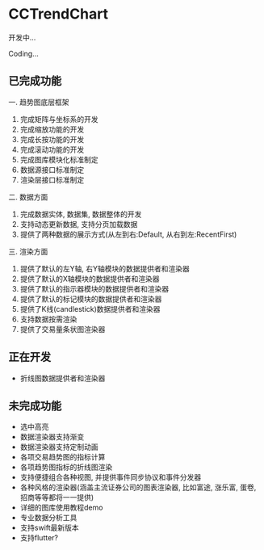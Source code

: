 # CCTrendChart 


开发中...

Coding...


## 已完成功能

一. 趋势图底层框架

1. 完成矩阵与坐标系的开发
2. 完成缩放功能的开发
3. 完成长按功能的开发
4. 完成滚动功能的开发
5. 完成图库模块化标准制定
6. 数据源接口标准制定
7. 渲染层接口标准制定


二. 数据方面

1. 完成数据实体, 数据集, 数据整体的开发
2. 支持动态更新数据, 支持分页加载数据
3. 提供了两种数据的展示方式(从左到右:Default, 从右到左:RecentFirst)

三. 渲染方面

1. 提供了默认的左Y轴, 右Y轴模块的数据提供者和渲染器
2. 提供了默认的X轴模块的数据提供者和渲染器
3. 提供了默认的指示器模块的数据提供者和渲染器
4. 提供了默认的标记模块的数据提供者和渲染器
5. 提供了K线(candlestick)数据提供者和渲染器
6. 支持数据按需渲染
7. 提供了交易量条状图渲染器
## 正在开发

* 折线图数据提供者和渲染器

## 未完成功能

* 选中高亮
* 数据渲染器支持渐变
* 数据渲染器支持定制动画
* 各项交易趋势图的指标计算
* 各项趋势图指标的折线图渲染
* 支持便捷组合各种视图, 并提供事件同步协议和事件分发器
* 各种风格的渲染器(涵盖主流证券公司的图表渲染器, 比如富途, 涨乐富, 蛋卷, 招商等等都将一一提供)
* 详细的图库使用教程demo
* 专业数据分析工具
* 支持swift最新版本
* 支持flutter?
